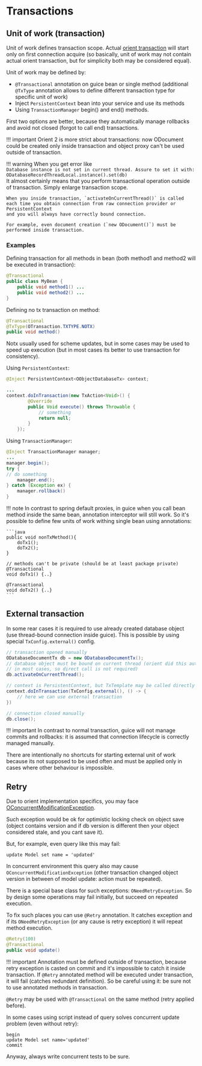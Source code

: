 # Transactions

## Unit of work (transaction)

Unit of work defines transaction scope. Actual [orient transaction](http://orientdb.com/docs/last/Transactions.html) will start only on first connection acquire (so basically, unit of work
may not contain actual orient transaction, but for simplicity both may be considered equal).

Unit of work may be defined by:

* `@Transactional` annotation on guice bean or single method (additional `@TxType` annotation allows to define different transaction type for specific unit of work)
* Inject `PersistentContext` bean into your service and use its methods
* Using `TransactionManager` begin() and end() methods.

First two options are better, because they automatically manage rollbacks and avoid not closed (forgot to call end) transactions.

!!! important 
    Orient 2 is more strict about transactions: now ODocument could be created only inside transaction and object proxy
    can't be used outside of transaction.

!!! warning
    When you get error like    
    ```
    Database instance is not set in current thread. Assure to set it with: ODatabaseRecordThreadLocal.instance().set(db)
    ```    
    It almost certainly means that you perform transactional operation outside of transaction. Simply enlarge transaction scope.    
    
    When you inside transaction, `activateOnCurrentThread()` is called each time you obtain connection from raw connection provider or PersistentContext
    and you will always have correctly bound connection.    
    
    For example, even document creation (`new ODocument()`) must be performed inside transaction.

### Examples

Defining transaction for all methods in bean (both method1 and method2 will be executed in transaction):

```java
@Transactional
public class MyBean {
    public void method1() ...
    public void method2() ...
}
```

Defining no tx transaction on method:

```java
@Transactional
@TxType(OTransaction.TXTYPE.NOTX)
public void method()
```

Notx usually used for scheme updates, but in some cases may be used to speed up execution (but in most cases its better to use transaction for consistency).

Using `PersistentContext`:

```java
@Inject PersistentContext<OObjectDatabaseTx> context;

...
context.doInTransaction(new TxAction<Void>() {
        @Override
        public Void execute() throws Throwable {
            // something
            return null;
        }
    });
```

Using `TransactionManager`:

```java
@Inject TransactionManager manager;
...
manager.begin();
try {
// do something
    manager.end();
} catch (Exception ex) {
    manager.rollback()
}
```

!!! note 
    In contrast to spring default proxies, in guice when you call bean method inside the same bean, annotation interceptor will still work.
    So it's possible to define few units of work withing single bean using annotations:

    ```java
    public void nonTxMethod(){
        doTx1();
        doTx2();
    }
    
    // methods can't be private (should be at least package private)
    @Transactional
    void doTx1() {..}
    
    @Transactional
    void doTx2() {..}
    ```

## External transaction

In some rear cases it is required to use already created database object (use thread-bound connection inside guice).
This is possible by using special `TxConfig.external()` config.

```java
// transaction opened manually
ODatabaseDocumentTx db = new ODatabaseDocumentTx();
// database object must be bound on current thread (orient did this automatically 
// in most cases, so direct call is not required)
db.activateOnCurrentThread();

// context is PersistentContext, but TxTemplate may be called directly
context.doInTransaction(TxConfig.external(), () -> {
    // here we can use external transaction          
})

// connection closed manually
db.close();
```

!!! important
    In contrast to normal transaction, guice will not manage commits and rollbacks:
    it is assumed that connection lifecycle is correctly managed manually.

There are intentionally no shortcuts for starting external unit of work because its not supposed
to be used often and must be applied only in cases where other behaviour is impossible.

## Retry

Due to orient implementation specifics, you may face [OConcurrentModificationException](http://orientdb.com/docs/last/Troubleshooting-Java.html#oconcurrentmodificationexception-cannot-update-record-xy-in-storage-z-because-the-version-is-not-the-latest-probably-you-are-updating-an-old-record-or-it-has-been-modified-by-another-user-dbva-yourvb).

Such exception would be ok for optimistic locking check on object save (object contains version and if db version is different
then your object considered stale, and you cant save it).

But, for example, even query like this may fail:

```
update Model set name = 'updated'
```

In concurrent environment this query also may cause `OConcurrentModificationException` 
(other transaction changed object version in between of model update: action must be repeated).

There is a special base class for such exceptions: `ONeedRetryException`.
So by design some operations may fail initially, but succeed on repeated execution.

To fix such places you can use `@Retry` annotation. It catches exception and if its `ONeedRetryException` (or any cause is retry exception)
it will repeat method execution.

```java
@Retry(100)
@Transactional
public void update()
```

!!! important
    Annotation must be defined outside of transaction, because retry exception is casted on commit and it's impossible to
    catch it inside transaction. If `@Retry` annotated method will be executed under transaction, it will fail (catches redundant definition).
    So be careful using it: be sure not to use annotated methods in transaction.

`@Retry` may be used with `@Transactional` on the same method (retry applied before).

In some cases using script instead of query solves concurrent update problem (even without retry):

```
begin
update Model set name='updated'
commit
```

Anyway, always write concurrent tests to be sure.

